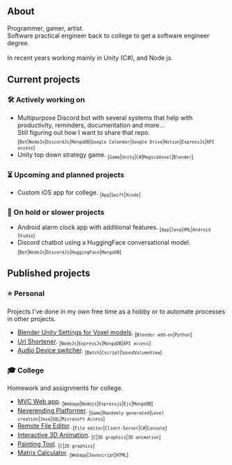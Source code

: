 ## About

Programmer, gamer, artist.<br>
Software practical engineer back to college to get a software engineer degree.<br><br>
In recent years working mainly in Unity (C#), and Node js.<br>

## Current projects

### 🛠 Actively working on

- Multipurpose Discord bot with several systems that help with productivity, reminders, documentation and more...<br>
  Still figuring out how I want to share that repo. <sub>[`Bot`|`NodeJs`|`DiscordJs`|`MongoDB`|`Google Calendar`|`Google Drive`|`Notion`|`ExpressJs`|`API access`]</sub>
- Unity top down strategy game. <sub>[`Game`|`Unity`|`C#`|`MagicaVoxel`|`Blender`]</sub>

### ⏳ Upcoming and planned projects

- Custom iOS app for college. <sub>[`App`|`Swift`|`Xcode`]</sub>

### 🪫 On hold or slower projects

- Android alarm clock app with additional features. <sub>[`App`|`Java`|`XML`|`Android Studio`]</sub>
- Discord chatbot using a HuggingFace conversational model. <sub>[`Bot`|`NodeJs`|`DiscordJs`|`HuggingFace`|`MongoDB`]</sub>

## Published projects

### ⭐ Personal

Projects I've done in my own free time as a hobby or to automate processes in other projects.

- [Blender Unity Settings for Voxel models](https://github.com/ElenaChes/Blender-Unity-Settings-Voxel-models#blender-unity-settings-for-voxel-models). <sub>[`Blender add-on`|`Python`]</sub>
- [Url Shortener](https://github.com/ElenaChes/Express-Js--URL-shortener). <sub>[`NodeJs`|`ExpressJs`|`MongoDB`|`API access`]</sub>
- [Audio Device switcher](https://github.com/ElenaChes/Batch--Audio-Device-switcher). <sub>[`Batch`|`Cscript`|`SoundVolumeView`]</sub>

### 🎓 College

Homework and assignments for college.

- [MVC Web app](https://github.com/ElenaChes/Node-Js-Express-MVC-Web-App). <sub>[`Webapp`|`Nodejs`|`Expressjs`|`Ejs`|`MongoDB`]</sub>
- [Neverending Platformer](https://github.com/ElenaChes/Java-SQL-Game--Neverending-Platformer). <sub>[`Game`|`Randomly generated`|`Level creation`|`Java`|`SQL`|`Microsoft Access`]</sub>
- [Remote File Editor](https://github.com/ElenaChes/Csharp-Remote-Text-File-Editor--Client-Server). <sub>[`File editor`|`Client-Server`|`C#`|`Console`]</sub>
- [Interactive 3D Animation](https://github.com/ElenaChes/C-Graphics-Basic-3D-Interactive-Animation). <sub>[`C`|`3D graphics`|`3D animation`]</sub>
- [Painting Tool](https://github.com/ElenaChes/C-Graphics-2D-Painting-Tool). <sub>[`C`|`2D graphics`]</sub>
- [Matrix Calculator](https://github.com/ElenaChes/JavaScript-HTML-Matrix-Calculator). <sub>[`Webapp`|`Javascript`|`HTML`]</sub>
